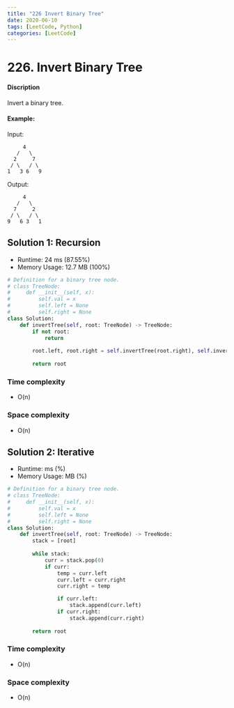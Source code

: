 ```yaml
---
title: "226 Invert Binary Tree"
date: 2020-06-10
tags: [LeetCode, Python]
categories: [LeetCode]
---
```


# 226. Invert Binary Tree

#### Discription

Invert a binary tree.

#### Example:

Input:

```
     4
   /   \
  2     7
 / \   / \
1   3 6   9
```

Output:

```
     4
   /   \
  7     2
 / \   / \
9   6 3   1
```

## Solution 1: Recursion

- Runtime: 24 ms (87.55%)
- Memory Usage: 12.7 MB (100%)

```python
# Definition for a binary tree node.
# class TreeNode:
#     def __init__(self, x):
#         self.val = x
#         self.left = None
#         self.right = None
class Solution:
    def invertTree(self, root: TreeNode) -> TreeNode:
        if not root:
            return
        
        root.left, root.right = self.invertTree(root.right), self.invertTree(root.left)
        
        return root
```

### Time complexity

- O(n)

### Space complexity

- O(n)

## Solution 2: Iterative

- Runtime: ms (%)
- Memory Usage: MB (%)

```python
# Definition for a binary tree node.
# class TreeNode:
#     def __init__(self, x):
#         self.val = x
#         self.left = None
#         self.right = None
class Solution:
    def invertTree(self, root: TreeNode) -> TreeNode:
        stack = [root]
        
        while stack:
            curr = stack.pop(0)
            if curr:
                temp = curr.left
                curr.left = curr.right
                curr.right = temp

                if curr.left:
                    stack.append(curr.left)
                if curr.right:
                    stack.append(curr.right)
                
        return root
```

### Time complexity

- O(n)

### Space complexity

- O(n)
